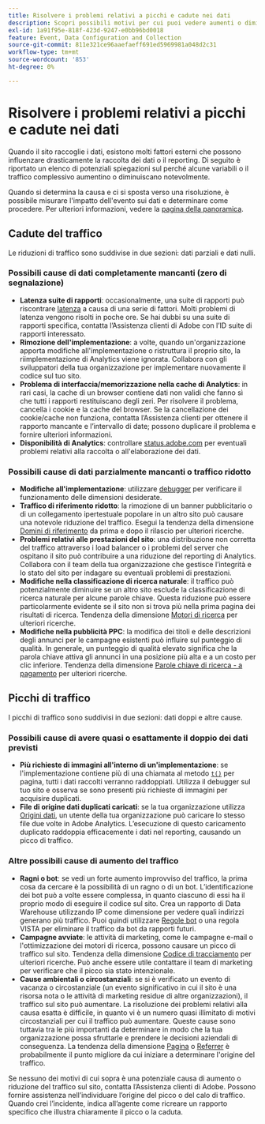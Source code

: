 ```yaml
---
title: Risolvere i problemi relativi a picchi e cadute nei dati
description: Scopri possibili motivi per cui puoi vedere aumenti o diminuzioni drastiche nei rapporti con tendenze.
exl-id: 1a91f95e-818f-423d-9247-e0bb96bd0018
feature: Event, Data Configuration and Collection
source-git-commit: 811e321ce96aaefaeff691ed5969981a048d2c31
workflow-type: tm+mt
source-wordcount: '853'
ht-degree: 0%

---
```


# Risolvere i problemi relativi a picchi e cadute nei dati

Quando il sito raccoglie i dati, esistono molti fattori esterni che possono influenzare drasticamente la raccolta dei dati o il reporting. Di seguito è riportato un elenco di potenziali spiegazioni sul perché alcune variabili o il traffico complessivo aumentino o diminuiscano notevolmente.

Quando si determina la causa e ci si sposta verso una risoluzione, è possibile misurare l&#39;impatto dell&#39;evento sui dati e determinare come procedere. Per ulteriori informazioni, vedere la [pagina della panoramica](overview.md).

## Cadute del traffico

Le riduzioni di traffico sono suddivise in due sezioni: dati parziali e dati nulli.

### Possibili cause di dati completamente mancanti (zero di segnalazione)

* **Latenza suite di rapporti**: occasionalmente, una suite di rapporti può riscontrare [latenza](../latency.md) a causa di una serie di fattori. Molti problemi di latenza vengono risolti in poche ore. Se hai dubbi su una suite di rapporti specifica, contatta l’Assistenza clienti di Adobe con l’ID suite di rapporti interessato.
* **Rimozione dell&#39;implementazione**: a volte, quando un&#39;organizzazione apporta modifiche all&#39;implementazione o ristruttura il proprio sito, la riimplementazione di Analytics viene ignorata. Collabora con gli sviluppatori della tua organizzazione per implementare nuovamente il codice sul tuo sito.
* **Problema di interfaccia/memorizzazione nella cache di Analytics**: in rari casi, la cache di un browser contiene dati non validi che fanno sì che tutti i rapporti restituiscano degli zeri. Per risolvere il problema, cancella i cookie e la cache del browser. Se la cancellazione dei cookie/cache non funziona, contatta l’Assistenza clienti per ottenere il rapporto mancante e l’intervallo di date; possono duplicare il problema e fornire ulteriori informazioni.
* **Disponibilità di Analytics**: controllare [status.adobe.com](https://status.adobe.com/products/1173/) per eventuali problemi relativi alla raccolta o all&#39;elaborazione dei dati.

### Possibili cause di dati parzialmente mancanti o traffico ridotto

* **Modifiche all&#39;implementazione**: utilizzare [debugger](/help/implement/validate/debugger.md) per verificare il funzionamento delle dimensioni desiderate.
* **Traffico di riferimento ridotto**: la rimozione di un banner pubblicitario o di un collegamento ipertestuale popolare in un altro sito può causare una notevole riduzione del traffico. Esegui la tendenza della dimensione [Domini di riferimento](/help/components/dimensions/referring-domain.md) da prima e dopo il rilascio per ulteriori ricerche.
* **Problemi relativi alle prestazioni del sito**: una distribuzione non corretta del traffico attraverso i load balancer o i problemi del server che ospitano il sito può contribuire a una riduzione del reporting di Analytics. Collabora con il team della tua organizzazione che gestisce l’integrità e lo stato del sito per indagare su eventuali problemi di prestazioni.
* **Modifiche nella classificazione di ricerca naturale**: il traffico può potenzialmente diminuire se un altro sito esclude la classificazione di ricerca naturale per alcune parole chiave. Questa riduzione può essere particolarmente evidente se il sito non si trova più nella prima pagina dei risultati di ricerca. Tendenza della dimensione [Motori di ricerca](/help/components/dimensions/search-engine.md) per ulteriori ricerche.
* **Modifiche nella pubblicità PPC**: la modifica dei titoli e delle descrizioni degli annunci per le campagne esistenti può influire sul punteggio di qualità. In generale, un punteggio di qualità elevato significa che la parola chiave attiva gli annunci in una posizione più alta e a un costo per clic inferiore. Tendenza della dimensione [Parole chiave di ricerca - a pagamento](/help/components/dimensions/search-keyword.md) per ulteriori ricerche.

## Picchi di traffico

I picchi di traffico sono suddivisi in due sezioni: dati doppi e altre cause.

### Possibili cause di avere quasi o esattamente il doppio dei dati previsti

* **Più richieste di immagini all&#39;interno di un&#39;implementazione**: se l&#39;implementazione contiene più di una chiamata al metodo [`t()`](/help/implement/vars/functions/t-method.md) per pagina, tutti i dati raccolti verranno raddoppiati. Utilizza il debugger sul tuo sito e osserva se sono presenti più richieste di immagini per acquisire duplicati.
* **File di origine dati duplicati caricati**: se la tua organizzazione utilizza [Origini dati](/help/import/data-sources/overview.md), un utente della tua organizzazione può caricare lo stesso file due volte in Adobe Analytics. L’esecuzione di questo caricamento duplicato raddoppia efficacemente i dati nel reporting, causando un picco di traffico.

### Altre possibili cause di aumento del traffico

* **Ragni o bot**: se vedi un forte aumento improvviso del traffico, la prima cosa da cercare è la possibilità di un ragno o di un bot. L’identificazione dei bot può a volte essere complessa, in quanto ciascuno di essi ha il proprio modo di eseguire il codice sul sito. Crea un rapporto di Data Warehouse utilizzando IP come dimensione per vedere quali indirizzi generano più traffico. Puoi quindi utilizzare [Regole bot](/help/admin/admin/c-manage-report-suites/c-edit-report-suites/general/bot-removal/bot-rules.md) o una regola VISTA per eliminare il traffico da bot da rapporti futuri.
* **Campagne avviate**: le attività di marketing, come le campagne e-mail o l&#39;ottimizzazione dei motori di ricerca, possono causare un picco di traffico sul sito. Tendenza della dimensione [Codice di tracciamento](/help/components/dimensions/tracking-code.md) per ulteriori ricerche. Può anche essere utile contattare il team di marketing per verificare che il picco sia stato intenzionale.
* **Cause ambientali o circostanziali**: se si è verificato un evento di vacanza o circostanziale (un evento significativo in cui il sito è una risorsa nota o le attività di marketing residue di altre organizzazioni), il traffico sul sito può aumentare. La risoluzione dei problemi relativi alla causa esatta è difficile, in quanto vi è un numero quasi illimitato di motivi circostanziali per cui il traffico può aumentare. Queste cause sono tuttavia tra le più importanti da determinare in modo che la tua organizzazione possa sfruttarle e prendere le decisioni aziendali di conseguenza. La tendenza della dimensione [Pagina](/help/components/dimensions/page.md) o [Referrer](/help/components/dimensions/referrer.md) è probabilmente il punto migliore da cui iniziare a determinare l&#39;origine del traffico.

Se nessuno dei motivi di cui sopra è una potenziale causa di aumento o riduzione del traffico sul sito, contatta l’Assistenza clienti di Adobe. Possono fornire assistenza nell’individuare l’origine del picco o del calo di traffico. Quando crei l’incidente, indica all’agente come ricreare un rapporto specifico che illustra chiaramente il picco o la caduta.
